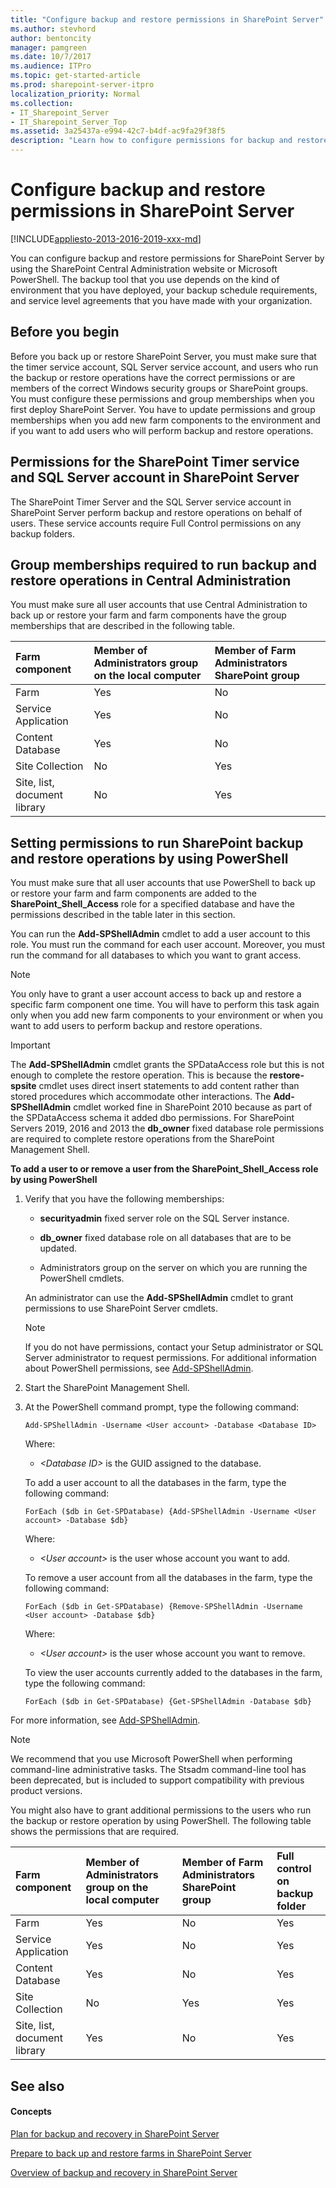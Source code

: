 ```yaml
---
title: "Configure backup and restore permissions in SharePoint Server"
ms.author: stevhord
author: bentoncity
manager: pamgreen
ms.date: 10/7/2017
ms.audience: ITPro
ms.topic: get-started-article
ms.prod: sharepoint-server-itpro
localization_priority: Normal
ms.collection:
- IT_Sharepoint_Server
- IT_Sharepoint_Server_Top
ms.assetid: 3a25437a-e994-42c7-b4df-ac9fa29f38f5
description: "Learn how to configure permissions for backup and restore operations in SharePoint Server."
---
```


# Configure backup and restore permissions in SharePoint Server

[!INCLUDE[appliesto-2013-2016-2019-xxx-md](../includes/appliesto-2013-2016-2019-xxx-md.md)] 
  
You can configure backup and restore permissions for SharePoint Server by using the SharePoint Central Administration website or Microsoft PowerShell. The backup tool that you use depends on the kind of environment that you have deployed, your backup schedule requirements, and service level agreements that you have made with your organization.
  
    
## Before you begin
<a name="begin"> </a>

Before you back up or restore SharePoint Server, you must make sure that the timer service account, SQL Server service account, and users who run the backup or restore operations have the correct permissions or are members of the correct Windows security groups or SharePoint groups. You must configure these permissions and group memberships when you first deploy SharePoint Server. You have to update permissions and group memberships when you add new farm components to the environment and if you want to add users who will perform backup and restore operations.
  
## Permissions for the SharePoint Timer service and SQL Server account in SharePoint Server
<a name="proc1"> </a>

The SharePoint Timer Server and the SQL Server service account in SharePoint Server perform backup and restore operations on behalf of users. These service accounts require Full Control permissions on any backup folders.
  
## Group memberships required to run backup and restore operations in Central Administration
<a name="proc2"> </a>

You must make sure all user accounts that use Central Administration to back up or restore your farm and farm components have the group memberships that are described in the following table.
  
|**Farm component**|**Member of Administrators group on the local computer**|**Member of Farm Administrators SharePoint group**|
|:-----|:-----|:-----|
|Farm  <br/> |Yes  <br/> |No  <br/> |
|Service Application  <br/> |Yes  <br/> |No  <br/> |
|Content Database  <br/> |Yes  <br/> |No  <br/> |
|Site Collection  <br/> |No  <br/> |Yes  <br/> |
|Site, list, document library  <br/> |No  <br/> |Yes  <br/> |
   
## Setting permissions to run SharePoint backup and restore operations by using PowerShell
<a name="proc3"> </a>

You must make sure that all user accounts that use PowerShell to back up or restore your farm and farm components are added to the **SharePoint_Shell_Access** role for a specified database and have the permissions described in the table later in this section. 
  
You can run the **Add-SPShellAdmin** cmdlet to add a user account to this role. You must run the command for each user account. Moreover, you must run the command for all databases to which you want to grant access. 
  
> [!NOTE]
> You only have to grant a user account access to back up and restore a specific farm component one time. You will have to perform this task again only when you add new farm components to your environment or when you want to add users to perform backup and restore operations. 
  
> [!IMPORTANT]
> The **Add-SPShellAdmin** cmdlet grants the SPDataAccess role but this is not enough to complete the restore operation. This is because the **restore-spsite** cmdlet uses direct insert statements to add content rather than stored procedures which accommodate other interactions. The **Add-SPShellAdmin** cmdlet worked fine in SharePoint 2010 because as part of the SPDataAccess schema it added dbo permissions. For SharePoint Servers 2019, 2016 and 2013 the **db_owner** fixed database role permissions are required to complete restore operations from the SharePoint Management Shell. 
  
 **To add a user to or remove a user from the SharePoint_Shell_Access role by using PowerShell**
  
1. Verify that you have the following memberships:
    
   - **securityadmin** fixed server role on the SQL Server instance. 
    
   - **db_owner** fixed database role on all databases that are to be updated. 
    
   - Administrators group on the server on which you are running the PowerShell cmdlets.
    
    An administrator can use the **Add-SPShellAdmin** cmdlet to grant permissions to use SharePoint Server cmdlets. 
    
    > [!NOTE]
    > If you do not have permissions, contact your Setup administrator or SQL Server administrator to request permissions. For additional information about PowerShell permissions, see [Add-SPShellAdmin](http://technet.microsoft.com/library/2ddfad84-7ca8-409e-878b-d09cb35ed4aa.aspx). 
  
2. Start the SharePoint Management Shell.
    
3. At the PowerShell command prompt, type the following command:
    
   ```
   Add-SPShellAdmin -Username <User account> -Database <Database ID>
   ```

    Where:
    
   -  _\<Database ID\>_ is the GUID assigned to the database. 
    
    To add a user account to all the databases in the farm, type the following command:
    
   ```
   ForEach ($db in Get-SPDatabase) {Add-SPShellAdmin -Username <User account> -Database $db}
   ```

    Where:
    
   -  _\<User account\>_ is the user whose account you want to add. 
    
    To remove a user account from all the databases in the farm, type the following command:
    
   ```
   ForEach ($db in Get-SPDatabase) {Remove-SPShellAdmin -Username <User account> -Database $db}
   ```

    Where:
    
   -  _\<User account\>_ is the user whose account you want to remove. 
    
    To view the user accounts currently added to the databases in the farm, type the following command:
    
   ```
   ForEach ($db in Get-SPDatabase) {Get-SPShellAdmin -Database $db}
   ```

For more information, see [Add-SPShellAdmin](https://docs.microsoft.com/en-us/powershell/module/sharepoint-server/Add-SPShellAdmin?view=sharepoint-ps).
  
> [!NOTE]
> We recommend that you use Microsoft PowerShell when performing command-line administrative tasks. The Stsadm command-line tool has been deprecated, but is included to support compatibility with previous product versions. 
  
You might also have to grant additional permissions to the users who run the backup or restore operation by using PowerShell. The following table shows the permissions that are required.
  
|**Farm component**|**Member of Administrators group on the local computer**|**Member of Farm Administrators SharePoint group**|**Full control on backup folder**|
|:-----|:-----|:-----|:-----|
|Farm  <br/> |Yes  <br/> |No  <br/> |Yes  <br/> |
|Service Application  <br/> |Yes  <br/> |No  <br/> |Yes  <br/> |
|Content Database  <br/> |Yes  <br/> |No  <br/> |Yes  <br/> |
|Site Collection  <br/> |No  <br/> |Yes  <br/> |Yes  <br/> |
|Site, list, document library  <br/> |Yes  <br/> |No  <br/> |Yes  <br/> |
   
## See also
<a name="proc3"> </a>

#### Concepts

[Plan for backup and recovery in SharePoint Server](backup-and-recovery-planning.md)
  
[Prepare to back up and restore farms in SharePoint Server](prepare-to-back-up-and-restore.md)
  
[Overview of backup and recovery in SharePoint Server](backup-and-recovery-overview.md)

